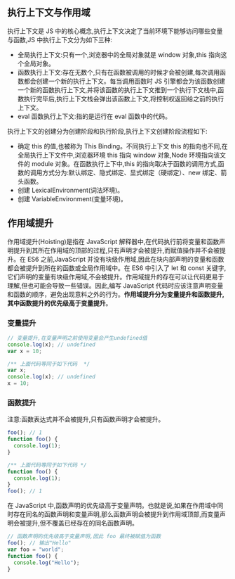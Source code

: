 ## 执行上下文与作用域

执行上下文是 JS 中的核心概念,执行上下文决定了当前环境下能够访问哪些变量与函数,JS 中执行上下文分为如下三种:

- 全局执行上下文:只有一个,浏览器中的全局对象就是 window 对象,this 指向这个全局对象。
- 函数执行上下文:存在无数个,只有在函数被调用的时候才会被创建,每次调用函数都会创建一个新的执行上下文。每当调用函数时 JS 引擎都会为该函数创建一个新的函数执行上下文,并将该函数的执行上下文推到一个执行下文栈中,函数执行完毕后,执行上下文栈会弹出该函数上下文,将控制权返回给之前的执行上下文。
- eval 函数执行上下文:指的是运行在 eval 函数中的代码。

执行上下文的创建分为创建阶段和执行阶段,执行上下文创建阶段流程如下:

- 确定 this 的值,也被称为 This Binding。不同执行上下文 this 的指向也不同,在全局执行上下文件中,浏览器环境 this 指向 window 对象,Node 环境指向该文件的 module 对象。在函数执行上下中,this 的指向取决于函数的调用方式,函数的调用方式分为:默认绑定、隐式绑定、显式绑定（硬绑定）、new 绑定、箭头函数。
- 创建 LexicalEnvironment(词法环境)。
- 创建 VariableEnvironment(变量环境)。

## 作用域提升

作用域提升(Hoisting)是指在 JavaScript 解释器中,在代码执行前将变量和函数声明提升到其所在作用域的顶部的过程,只有声明才会被提升,而赋值操作并不会被提升。在 ES6 之前,JavaScript 并没有块级作用域,因此在块内部声明的变量和函数都会被提升到所在的函数或全局作用域中。在 ES6 中引入了 let 和 const 关键字,它们声明的变量有块级作用域,不会被提升。作用域提升的存在可以让代码更易于理解,但也可能会导致一些错误。因此,编写 JavaScript 代码时应该注意声明变量和函数的顺序，避免出现意料之外的行为。**作用域提升分为变量提升和函数提升,其中函数提升的优先级高于变量提升**。

### 变量提升

```js
// 变量提升,在变量声明之前使用变量会产生undefined值
console.log(x); // undefined
var x = 10;

/** 上面代码等同于如下代码  */
var x;
console.log(x); // undefined
x = 10;
```

### 函数提升

注意:函数表达式并不会被提升,只有函数声明才会被提升。

```js
foo(); // 1
function foo() {
  console.log(1);
}

/** 上面代码等同于如下代码 */
function foo() {
  console.log(1);
}
foo(); // 1
```

在 JavaScript 中,函数声明的优先级高于变量声明。也就是说,如果在作用域中同时存在同名的函数声明和变量声明,那么函数声明会被提升到作用域顶部,而变量声明会被提升,但不覆盖已经存在的同名函数声明。

```js
// 函数声明的优先级高于变量声明,因此 foo 最终被赋值为函数
foo(); // 输出"Hello"
var foo = "world";
function foo() {
  console.log("Hello");
}
```
